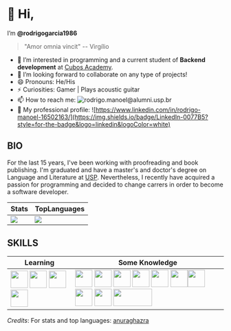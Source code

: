 # 👋 Hi,

I’m **@rodrigogarcia1986**
> "Amor omnia vincit" -- Virgílio

- 👀 I’m interested in programming and a current student of **Backend development** at [Cubos Academy](https://cubos.academy/). 
- 💞️ I’m looking forward to collaborate on any type of projects!
- 😄 Pronouns: He/His
- ⚡ Curiosities: Gamer | Plays acoustic guitar
- 📫 How to reach me: ![rodrigo.manoel@alumni.usp.br](https://img.shields.io/badge/Gmail-D14836?style=for-the-badge&logo=gmail&logoColor=white)
- :briefcase: My professional profile: ![https://www.linkedin.com/in/rodrigo-manoel-16502163/](https://img.shields.io/badge/LinkedIn-0077B5?style=for-the-badge&logo=linkedin&logoColor=white)
  
## BIO

For the last 15 years, I've been working with proofreading and book publishing.
I'm graduated and have a master's and doctor's degree on Language and Literature at <a href="https://www.fflch.usp.br/">USP</a>.
Nevertheless, I recently have acquired a passion for programming and decided to change carrers in order to become a software developer.


| **Stats** | **TopLanguages** | 
| ---- | ---- |
|<img src="https://github-readme-stats.vercel.app/api?username=rodrigogarcia1986&show_icons=true&theme=merko" /> | <img src="https://github-readme-stats.vercel.app/api/top-langs/?username=rodrigogarcia1986&layout=compact" />


<!---
rodrigogarcia1986/rodrigogarcia1986 is a ✨ special ✨ repository because its `README.md` (this file) appears on your GitHub profile.
You can click the Preview link to take a look at your changes.
--->


## SKILLS

| **Learning** | **Some Knowledge** | 
| ---- | ---- |
| <img src="https://upload.wikimedia.org/wikipedia/commons/thumb/a/a7/React-icon.svg/512px-React-icon.svg.png" width="40" height="40"/> <img src="https://cdn.jsdelivr.net/gh/devicons/devicon/icons/javascript/javascript-original.svg" width="40" height="40" />  <img src="https://cdn.jsdelivr.net/gh/devicons/devicon/icons/django/django-plain.svg" width="40" height="40" /> <img src="https://cdn.jsdelivr.net/gh/devicons/devicon/icons/nodejs/nodejs-original.svg" width="40" height="40" /> | <img src="https://cdn.jsdelivr.net/gh/devicons/devicon/icons/postgresql/postgresql-original-wordmark.svg" width="40" height="40" /> <img src="https://cdn.jsdelivr.net/gh/devicons/devicon/icons/html5/html5-original.svg" width="40" height="40" />  <img src="https://cdn.jsdelivr.net/gh/devicons/devicon/icons/css3/css3-original.svg" width="40" height="40" />  <img src="https://cdn.jsdelivr.net/gh/devicons/devicon/icons/python/python-original.svg" width="40" height="40" />  <img src="https://cdn.jsdelivr.net/gh/devicons/devicon/icons/csharp/csharp-original.svg" width="40" height="40" />  <img src="https://cdn.jsdelivr.net/gh/devicons/devicon/icons/postgresql/postgresql-original-wordmark.svg" width="40" height="40" /><img src="https://upload.wikimedia.org/wikipedia/commons/thumb/4/4c/Typescript_logo_2020.svg/512px-Typescript_logo_2020.svg.png" width="40" height="40"/> <img src="https://cdn.jsdelivr.net/gh/devicons/devicon/icons/photoshop/photoshop-line.svg" width="40" height="40" />  <img src="https://cdn.sanity.io/images/fuvbjjlp/production/59311eb2aa91009ac2a4eac41a6b4ae0e26ccda2-22x24.svg" width="40" height="40"/> <img src="https://upload.wikimedia.org/wikipedia/commons/thumb/9/93/MongoDB_Logo.svg/512px-MongoDB_Logo.svg.png" width="90" height="40"/> |    

*Credits*: 
For stats and top languages: [anuraghazra](https://github.com/anuraghazra/github-readme-stats)
